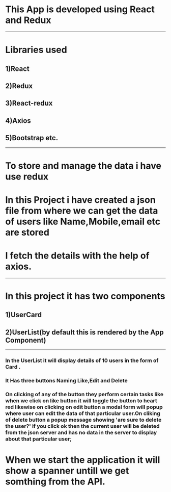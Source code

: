 # This App is developed using React and Redux
---------------------------------------------------------------------------
# Libraries used
## 1)React
## 2)Redux
## 3)React-redux
## 4)Axios
## 5)Bootstrap etc.
---------------------------------------------------------------------------
# To store and manage the data i have use redux 
# In this Project i have created a json file from where we can get the data of users like Name,Mobile,email etc are stored
# I fetch the details with the help of axios.
---------------------------------------------------------------------------
# In this project it has two components 
## 1)UserCard 
## 2)UserList(by default this is rendered by the App Component)
---------------------------------------------------------------------------
### In the UserList it will display details of 10 users in the form of Card .
### It Has three buttons Naming Like,Edit and Delete
### On clicking of any of the button they perform certain tasks like when we click on like button it will toggle the button to heart red likewise on clicking on edit button a modal form will popup where user can edit the data of that particular user.On cliking of delete button a popup message showing 'are sure to delete the user?' if you click ok then the current user will be deleted from the json server and has no data in the server to display about that particular user;
# When we start the application it will show a spanner untill we get somthing from the API.
